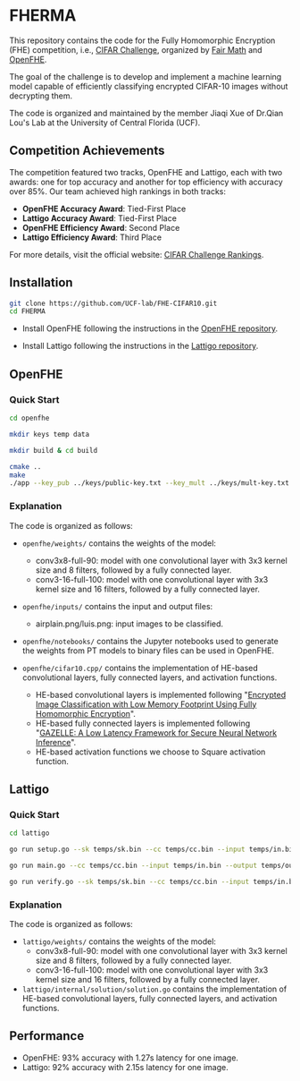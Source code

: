 # FHERMA

This repository contains the code for the Fully Homomorphic Encryption (FHE) competition, i.e., [CIFAR Challenge](https://fherma.io/challenges/652bf663485c878710fd0209/overview), organized by [Fair Math](https://fairmath.xyz/) and [OpenFHE](https://www.openfhe.org/).

The goal of the challenge is to develop and implement a machine learning model capable of efficiently classifying encrypted CIFAR-10 images without decrypting them.

The code is organized and maintained by the member Jiaqi Xue of Dr.Qian Lou's Lab at the University of Central Florida (UCF).

## Competition Achievements
The competition featured two tracks, OpenFHE and Lattigo, each with two awards: one for top accuracy and another for top efficiency with accuracy over 85%. Our team achieved high rankings in both tracks:

- **OpenFHE Accuracy Award**: Tied-First Place
- **Lattigo Accuracy Award**: Tied-First Place
- **OpenFHE Efficiency Award**: Second Place
- **Lattigo Efficiency Award**: Third Place

For more details, visit the official website: [CIFAR Challenge Rankings](https://fherma.io/challenges/652bf663485c878710fd0209/leaderboard).

## Installation
```bash
git clone https://github.com/UCF-lab/FHE-CIFAR10.git
cd FHERMA
```

- Install OpenFHE following the instructions in the [OpenFHE repository](https://github.com/openfheorg/openfhe-development).

- Install Lattigo following the instructions in the [Lattigo repository](https://github.com/tuneinsight/lattigo).


## OpenFHE
### Quick Start
```bash
cd openfhe

mkdir keys temp data

mkdir build & cd build

cmake ..
make
./app --key_pub ../keys/public-key.txt --key_mult ../keys/mult-key.txt --key_rot ../keys/rot-key.txt --input ../inputs/input.txt --output ../inputs/output.txt --mode gen --cc crypto-context.txt
```

### Explanation
The code is organized as follows:
- `openfhe/weights/` contains the weights of the model:
  - conv3x8-full-90: model with one convolutional layer with 3x3 kernel size and 8 filters, followed by a fully connected layer.
  - conv3-16-full-100: model with one convolutional layer with 3x3 kernel size and 16 filters, followed by a fully connected layer.

- `openfhe/inputs/` contains the input and output files:
  - airplain.png/luis.png: input images to be classified.

- `openfhe/notebooks/` contains the Jupyter notebooks used to generate the weights from PT models to binary files can be used in OpenFHE.

- `openfhe/cifar10.cpp/` contains the implementation of HE-based convolutional layers, fully connected layers, and activation functions.
  - HE-based convolutional layers is implemented following "[Encrypted Image Classification with Low Memory Footprint Using Fully Homomorphic Encryption](https://www.worldscientific.com/doi/10.1142/S0129065724500254)".
  - HE-based fully connected layers is implemented following "[GAZELLE: A Low Latency Framework for Secure Neural Network Inference](https://www.usenix.org/system/files/conference/usenixsecurity18/sec18-juvekar.pdf)".
  - HE-based activation functions we choose to Square activation function.

## Lattigo
### Quick Start
```bash
cd lattigo

go run setup.go --sk temps/sk.bin --cc temps/cc.bin --input temps/in.bin --key_public temps/pub.bin --key_eval temps/mult.bin

go run main.go --cc temps/cc.bin --input temps/in.bin --output temps/out.bin --key_public temps/pub.bin --key_eval temps/mult.bin

go run verify.go --sk temps/sk.bin --cc temps/cc.bin --input temps/in.bin --output temps/out.bin
```
### Explanation
The code is organized as follows:
- `lattigo/weights/` contains the weights of the model:
  - conv3x8-full-90: model with one convolutional layer with 3x3 kernel size and 8 filters, followed by a fully connected layer.
  - conv3-16-full-100: model with one convolutional layer with 3x3 kernel size and 16 filters, followed by a fully connected layer.
- `lattigo/internal/solution/solution.go` contains the implementation of HE-based convolutional layers, fully connected layers, and activation functions.

## Performance
- OpenFHE: 93% accuracy with 1.27s latency for one image.
- Lattigo: 92% accuracy with 2.15s latency for one image.

